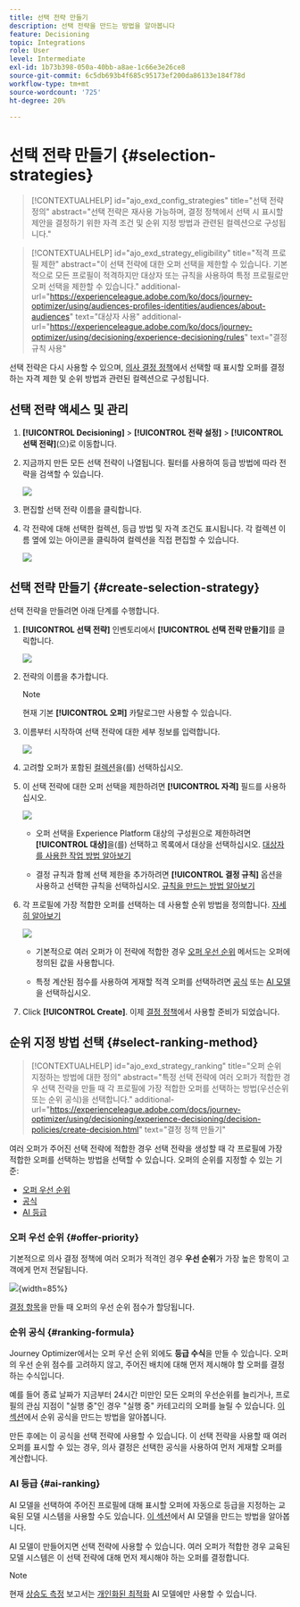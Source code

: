 ```yaml
---
title: 선택 전략 만들기
description: 선택 전략을 만드는 방법을 알아봅니다
feature: Decisioning
topic: Integrations
role: User
level: Intermediate
exl-id: 1b73b398-050a-40bb-a8ae-1c66e3e26ce8
source-git-commit: 6c5db693b4f685c95173ef200da86133e184f78d
workflow-type: tm+mt
source-wordcount: '725'
ht-degree: 20%

---
```


# 선택 전략 만들기 {#selection-strategies}

>[!CONTEXTUALHELP]
>id="ajo_exd_config_strategies"
>title="선택 전략 정의"
>abstract="선택 전략은 재사용 가능하며, 결정 정책에서 선택 시 표시할 제안을 결정하기 위한 자격 조건 및 순위 지정 방법과 관련된 컬렉션으로 구성됩니다."

>[!CONTEXTUALHELP]
>id="ajo_exd_strategy_eligibility"
>title="적격 프로필 제한"
>abstract="이 선택 전략에 대한 오퍼 선택을 제한할 수 있습니다. 기본적으로 모든 프로필이 적격하지만 대상자 또는 규칙을 사용하여 특정 프로필로만 오퍼 선택을 제한할 수 있습니다."
>additional-url="https://experienceleague.adobe.com/ko/docs/journey-optimizer/using/audiences-profiles-identities/audiences/about-audiences" text="대상자 사용"
>additional-url="https://experienceleague.adobe.com/ko/docs/journey-optimizer/using/decisioning/experience-decisioning/rules" text="결정 규칙 사용"

선택 전략은 다시 사용할 수 있으며, [의사 결정 정책](create-decision.md)에서 선택할 때 표시할 오퍼를 결정하는 자격 제한 및 순위 방법과 관련된 컬렉션으로 구성됩니다.

## 선택 전략 액세스 및 관리

1. **[!UICONTROL Decisioning]** > **[!UICONTROL 전략 설정]** > **[!UICONTROL 선택 전략]**(으)로 이동합니다.

1. 지금까지 만든 모든 선택 전략이 나열됩니다. 필터를 사용하여 등급 방법에 따라 전략을 검색할 수 있습니다.

   ![](assets/strategy-list-filters.png)

1. 편집할 선택 전략 이름을 클릭합니다.

1. 각 전략에 대해 선택한 컬렉션, 등급 방법 및 자격 조건도 표시됩니다. 각 컬렉션 이름 옆에 있는 아이콘을 클릭하여 컬렉션을 직접 편집할 수 있습니다.

   ![](assets/strategy-list-edit-collection.png)

## 선택 전략 만들기 {#create-selection-strategy}

선택 전략을 만들려면 아래 단계를 수행합니다.

1. **[!UICONTROL 선택 전략]** 인벤토리에서 **[!UICONTROL 선택 전략 만들기]**&#x200B;를 클릭합니다.

   ![](assets/strategy-create-button.png)

1. 전략의 이름을 추가합니다.

   >[!NOTE]
   >
   >현재 기본 **[!UICONTROL 오퍼]** 카탈로그만 사용할 수 있습니다.

1. 이름부터 시작하여 선택 전략에 대한 세부 정보를 입력합니다.

   ![](assets/strategy-create-screen.png)

1. 고려할 오퍼가 포함된 [컬렉션](collections.md)을(를) 선택하십시오.

1. 이 선택 전략에 대한 오퍼 선택을 제한하려면 **[!UICONTROL 자격]** 필드를 사용하십시오.

   ![](assets/strategy-create-eligibility.png)

   * 오퍼 선택을 Experience Platform 대상의 구성원으로 제한하려면 **[!UICONTROL 대상]**&#x200B;을(를) 선택하고 목록에서 대상을 선택하십시오. [대상자를 사용한 작업 방법 알아보기](../audience/about-audiences.md)

   * 결정 규칙과 함께 선택 제한을 추가하려면 **[!UICONTROL 결정 규칙]** 옵션을 사용하고 선택한 규칙을 선택하십시오. [규칙을 만드는 방법 알아보기](rules.md)

1. 각 프로필에 가장 적합한 오퍼를 선택하는 데 사용할 순위 방법을 정의합니다. [자세히 알아보기](#select-ranking-method)

   ![](assets/strategy-create-ranking.png)

   * 기본적으로 여러 오퍼가 이 전략에 적합한 경우 [오퍼 우선 순위](#offer-priority) 메서드는 오퍼에 정의된 값을 사용합니다.

   * 특정 계산된 점수를 사용하여 게재할 적격 오퍼를 선택하려면 [공식](#ranking-formula) 또는 [AI 모델](#ai-ranking)을 선택하십시오.

1. Click **[!UICONTROL Create]**. 이제 [결정 정책](create-decision.md)에서 사용할 준비가 되었습니다.

## 순위 지정 방법 선택 {#select-ranking-method}

>[!CONTEXTUALHELP]
>id="ajo_exd_strategy_ranking"
>title="오퍼 순위 지정하는 방법에 대한 정의"
>abstract="특정 선택 전략에 여러 오퍼가 적합한 경우 선택 전략을 만들 때 각 프로필에 가장 적합한 오퍼를 선택하는 방법(우선순위 또는 순위 공식)을 선택합니다."
>additional-url="https://experienceleague.adobe.com/docs/journey-optimizer/using/decisioning/experience-decisioning/decision-policies/create-decision.html" text="결정 정책 만들기"

여러 오퍼가 주어진 선택 전략에 적합한 경우 선택 전략을 생성할 때 각 프로필에 가장 적합한 오퍼를 선택하는 방법을 선택할 수 있습니다. 오퍼의 순위를 지정할 수 있는 기준:

* [오퍼 우선 순위](#offer-priority)
* [공식](#ranking-formula)
* [AI 등급](#ai-ranking)

### 오퍼 우선 순위 {#offer-priority}

기본적으로 의사 결정 정책에 여러 오퍼가 적격인 경우 **우선 순위**&#x200B;가 가장 높은 항목이 고객에게 먼저 전달됩니다.

![](assets/item-priority.png){width=85%}

[결정 항목](items.md)을 만들 때 오퍼의 우선 순위 점수가 할당됩니다.

### 순위 공식 {#ranking-formula}

Journey Optimizer에서는 오퍼 우선 순위 외에도 **등급 수식**&#x200B;을 만들 수 있습니다. 오퍼의 우선 순위 점수를 고려하지 않고, 주어진 배치에 대해 먼저 제시해야 할 오퍼를 결정하는 수식입니다.

예를 들어 종료 날짜가 지금부터 24시간 미만인 모든 오퍼의 우선순위를 늘리거나, 프로필의 관심 지점이 &quot;실행 중&quot;인 경우 &quot;실행 중&quot; 카테고리의 오퍼를 늘릴 수 있습니다. [이 섹션](ranking/ranking-formulas.md)에서 순위 공식을 만드는 방법을 알아봅니다.

만든 후에는 이 공식을 선택 전략에 사용할 수 있습니다. 이 선택 전략을 사용할 때 여러 오퍼를 표시할 수 있는 경우, 의사 결정은 선택한 공식을 사용하여 먼저 게재할 오퍼를 계산합니다.

### AI 등급 {#ai-ranking}

AI 모델을 선택하여 주어진 프로필에 대해 표시할 오퍼에 자동으로 등급을 지정하는 교육된 모델 시스템을 사용할 수도 있습니다. [이 섹션](ranking/create-ai-models.md)에서 AI 모델을 만드는 방법을 알아봅니다.

AI 모델이 만들어지면 선택 전략에 사용할 수 있습니다. 여러 오퍼가 적합한 경우 교육된 모델 시스템은 이 선택 전략에 대해 먼저 제시해야 하는 오퍼를 결정합니다.

>[!NOTE]
>
>현재 [상승도 측정](ranking/auto-optimization-model.md#lift) 보고서는 [개인화된 최적화](ranking/personalized-optimization-model.md) AI 모델에만 사용할 수 있습니다.

